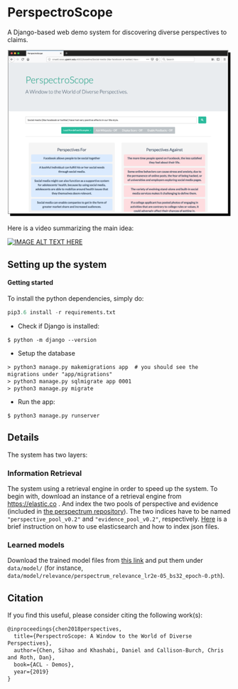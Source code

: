 # PerspectroScope 

A Django-based web demo system for discovering diverse perspectives to claims.

![screenshot_perspectroscope.png](screenshot_perspectroscope.png)


Here is a video summarizing the main idea: 

[![IMAGE ALT TEXT HERE](http://img.youtube.com/vi/1tR0c5Xah_Y/0.jpg)](http://www.youtube.com/watch?v=1tR0c5Xah_Y)

## Setting up the system 
#### Getting started 

To install the python dependencies, simply do: 
```python 
pip3.6 install -r requirements.txt
```

- Check if Django is installed:
 ```
 $ python -m django --version
 ```

- Setup the database
```
> python3 manage.py makemigrations app  # you should see the migrations under "app/migrations"
> python3 manage.py sqlmigrate app 0001
> python3 manage.py migrate
```

- Run the app:
```
$ python3 manage.py runserver
```

## Details

The system has two layers: 

### Information Retrieval
The system using a retrieval engine in order to speed up the system.
To begin with, download an instance of a retrieval engine from https://elastic.co .
And index the two pools of perspective and evidence (included in [the perspectrum repository](https://github.com/CogComp/perspectrum/tree/master/data)).
The two indices have to be named `"perspective_pool_v0.2"` and  `"evidence_pool_v0.2"`, respectively.
[Here](README_elastic.md) is a brief instruction on how to use elasticsearch and how to index json files.


### Learned models 

Download the trained model files from [this link](https://drive.google.com/drive/folders/1B0XAWxn7xOsn1bRYCbZcSzh2HiABkx6p?usp=sharing)
and put them under `data/model/` (for instance, `data/model/relevance/perspectrum_relevance_lr2e-05_bs32_epoch-0.pth`).


## Citation 
If you find this useful, please consider citing the following work(s):
```
@inproceedings{chen2018perspectives,
  title={PerspectroScope: A Window to the World of Diverse Perspectives},
  author={Chen, Sihao and Khashabi, Daniel and Callison-Burch, Chris and Roth, Dan},
  book={ACL - Demos},
  year={2019}
}

```
